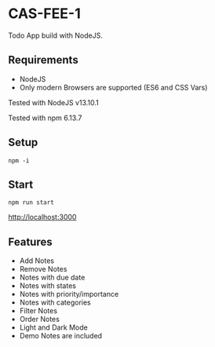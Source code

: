 # CAS-FEE-1

Todo App build with NodeJS.

## Requirements

- NodeJS
- Only modern Browsers are supported (ES6 and CSS Vars)

Tested with NodeJS v13.10.1

Tested with npm 6.13.7

## Setup

`npm -i`

## Start

`npm run start`

[http://localhost:3000](http://localhost:3000)

## Features

- Add Notes
- Remove Notes
- Notes with due date
- Notes with states
- Notes with priority/importance
- Notes with categories
- Filter Notes
- Order Notes
- Light and Dark Mode
- Demo Notes are included
